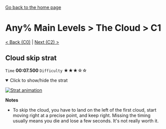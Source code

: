 [Go back to the home page](https://github.com/Doublevil/scbspeedrun)

# Any% Main Levels > The Cloud > C1

[< Back (C0)](https://github.com/Doublevil/scbspeedrun/blob/main/levels/any_ml/C/C0.md) | [Next (C2) >](https://github.com/Doublevil/scbspeedrun/blob/main/levels/any_ml/C/C2.md)

## Cloud skip strat

`Time` **00:07.500** `Difficulty` ★★★☆☆
<details open>
  <summary>Click to show/hide the strat</summary>

  [![Strat animation](https://github.com/Doublevil/scbspeedrun/blob/main/media/levels/C/C1_CloudSkip.webp)](https://github.com/Doublevil/scbspeedrun/blob/main/media/levels/C/C1_CloudSkip.mp4?raw=true)

  **Notes**
  - To skip the cloud, you have to land on the left of the first cloud, start moving right at a precise point, and keep right. Missing the timing usually means you die and lose a few seconds. It's not really worth it.
</details>
